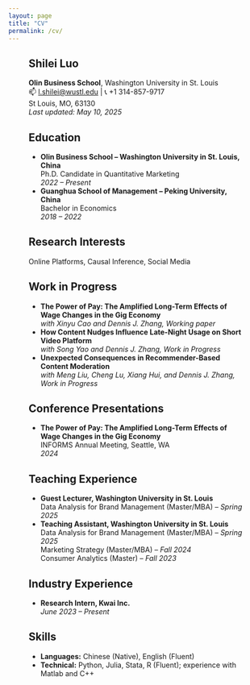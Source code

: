 ```yaml
---
layout: page
title: "CV"
permalink: /cv/
---
```

<style>
  main, .page-content {
    padding-left: 40px;
    padding-right: 40px;
    max-width: 900px;
    margin: 0 auto;
  }
</style>

<main>

<section id="about">
  <h1>Shilei Luo</h1>
  <p>
    <strong>Olin Business School</strong>, Washington University in St. Louis <br>
    📫 <a href="mailto:l.shilei@wustl.edu">l.shilei@wustl.edu</a> | 📞 +1 314-857-9717 <br>
    St Louis, MO, 63130 <br>
    <em>Last updated: May 10, 2025</em>
  </p>
</section>

<section id="education">
  <h2>Education</h2>
  <ul>
    <li>
      <strong>Olin Business School – Washington University in St. Louis, China</strong><br>
      Ph.D. Candidate in Quantitative Marketing <br>
      <em>2022 – Present</em>
    </li>
    <li>
      <strong>Guanghua School of Management – Peking University, China</strong><br>
      Bachelor in Economics <br>
      <em>2018 – 2022</em>
    </li>
  </ul>
</section>

<section id="research-interests">
  <h2>Research Interests</h2>
  <p>Online Platforms, Causal Inference, Social Media</p>
</section>

<section id="work-in-progress">
  <h2>Work in Progress</h2>
  <ul>
    <li>
      <strong>The Power of Pay: The Amplified Long-Term Effects of Wage Changes in the Gig Economy</strong><br>
      <em>with Xinyu Cao and Dennis J. Zhang, Working paper</em>
    </li>
    <li>
      <strong>How Content Nudges Influence Late-Night Usage on Short Video Platform</strong><br>
      <em>with Song Yao and Dennis J. Zhang, Work in Progress</em>
    </li>
    <li>
      <strong>Unexpected Consequences in Recommender-Based Content Moderation</strong><br>
      <em>with Meng Liu, Cheng Lu, Xiang Hui, and Dennis J. Zhang, Work in Progress</em>
    </li>
  </ul>
</section>

<section id="presentations">
  <h2>Conference Presentations</h2>
  <ul>
    <li>
      <strong>The Power of Pay: The Amplified Long-Term Effects of Wage Changes in the Gig Economy</strong><br>
      INFORMS Annual Meeting, Seattle, WA <br>
      <em>2024</em>
    </li>
  </ul>
</section>

<section id="teaching">
  <h2>Teaching Experience</h2>
  <ul>
    <li>
      <strong>Guest Lecturer, Washington University in St. Louis</strong><br>
      Data Analysis for Brand Management (Master/MBA) – <em>Spring 2025</em>
    </li>
    <li>
      <strong>Teaching Assistant, Washington University in St. Louis</strong><br>
      Data Analysis for Brand Management (Master/MBA) – <em>Spring 2025</em><br>
      Marketing Strategy (Master/MBA) – <em>Fall 2024</em><br>
      Consumer Analytics (Master) – <em>Fall 2023</em>
    </li>
  </ul>
</section>

<section id="industry">
  <h2>Industry Experience</h2>
  <ul>
    <li>
      <strong>Research Intern, Kwai Inc.</strong><br>
      <em>June 2023 – Present</em>
    </li>
  </ul>
</section>

<section id="skills">
  <h2>Skills</h2>
  <ul>
    <li><strong>Languages:</strong> Chinese (Native), English (Fluent)</li>
    <li><strong>Technical:</strong> Python, Julia, Stata, R (Fluent); experience with Matlab and C++</li>
  </ul>
</section>
</main>
